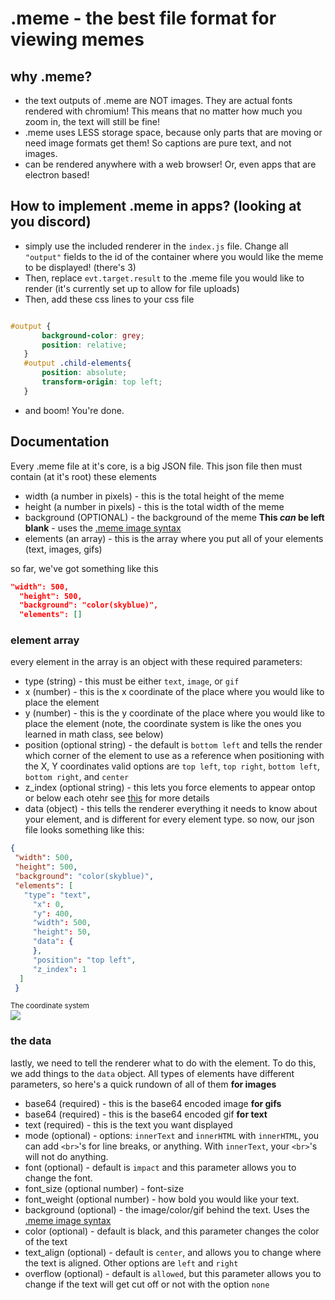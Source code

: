 # .meme - the best file format for viewing memes

## why .meme?
 - the text outputs of .meme are NOT images. They are actual fonts rendered with chromium! This means that no matter how much you zoom in, the text will still be fine!
 - .meme uses LESS storage space, because only parts that are moving or need image formats get them! So captions are pure text, and not images.
 - can be rendered anywhere with a web browser! Or, even apps that are electron based!
## How to implement .meme in apps? (looking at you discord)
 - simply use the included renderer in the `index.js` file. Change all `"output"` fields to the id of the container where you would like the meme to be displayed! (there's 3)
 - Then, replace `evt.target.result` to the .meme file you would like to render (it's currently set up to allow for file uploads)
 - Then, add these css lines to your css file 
 ```css
 
 #output {
        background-color: grey;
        position: relative;
    }
    #output .child-elements{
        position: absolute;
        transform-origin: top left;
    }
 ```
 
 - and boom! You're done.


## Documentation
 
Every .meme file at it's core, is a big JSON file. This json file then must contain (at it's root) these elements
 - width (a number in pixels) - this is the total height of the meme
 - height (a number in pixels) - this is the total width of the meme
 - background (OPTIONAL) - the background of the meme **This *can* be left blank** - uses the [.meme image syntax](#meme-image-syntax)
 - elements (an array) - this is the array where you put all of your elements (text, images, gifs)

so far, we've got something like this 
```json
"width": 500,
  "height": 500,
  "background": "color(skyblue)",
  "elements": []
```

### element array

every element in the array is an object with these required parameters:

 - type (string) - this must be either `text`, `image`, or `gif`
 - x (number) - this is the x coordinate of the place where you would like to place the element
 - y (number) - this is the y coordinate of the place where you would like to place the element
 (note, the coordinate system is like the ones you learned in math class, see below)
 - position (optional string) - the default is `bottom left` and tells the render which corner of the element to use as a reference when positioning with the X, Y coordinates 
 valid options are `top left`, `top right`, `bottom left`, `bottom right`, and `center`
 - z_index (optional string) - this lets you force elements to appear ontop or below each otehr see [this](https://developer.mozilla.org/en-US/docs/Web/CSS/z-index) for more details
 - data (object) - this tells the renderer everything it needs to know about your element, and is different for every element type.
 so now, our json file looks something like this: 
 ```json
{
  "width": 500,
  "height": 500,
  "background": "color(skyblue)",
  "elements": [
    "type": "text",
      "x": 0,
      "y": 400,
      "width": 500,
      "height": 50,
      "data": {
      },
      "position": "top left",
      "z_index": 1
   ]
  }
 ```
 <small>The coordinate system</small><br>
  <img src="https://sites.google.com/site/gruendingmath6/_/rsrc/1468743449298/unit-1---patterns-and-equations/1-5---plotting-points-on-a-coordinate-grid/first%20quadrant%20grid.gif">
  <br>

 
 ### the data
  lastly, we need to tell the renderer what to do with the element. To do this, we add things to the `data` object. All types of elements have different parameters, so here's a quick rundown of all of them
  **for images**
  - base64 (required) - this is the base64 encoded image
  **for gifs**
   - base64 (required) - this is the base64 encoded gif
  **for text**
   - text (required) - this is the text you want displayed
   - mode (optional) - options: `innerText` and `innerHTML` with `innerHTML`, you can add `<br>`'s for line breaks, or anything. With `innerText`, your `<br>`'s will not do anything.
   - font (optional) - default is `impact` and this parameter allows you to change the font.
   - font_size (optional number) - font-size 
   - font_weight (optional number) - how bold you would like your text.
   - background (optional) - the image/color/gif behind the text. Uses the [.meme image syntax](#meme-image-syntax)   
   - color (optional) - default is black, and this parameter changes the color of the text
   - text_align (optional) - default is `center`, and allows you to change where the text is aligned. Other options are `left` and `right`
   - overflow (optional) - default is `allowed`, but this parameter allows you to change if the text will get cut off or not with the option `none`
